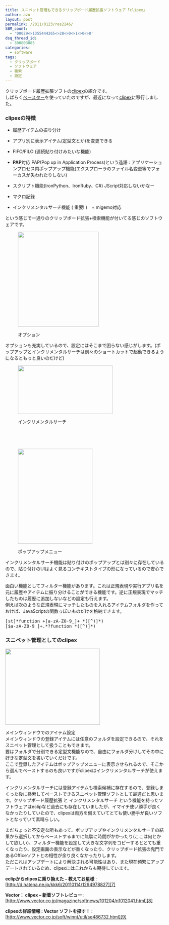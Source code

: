```yaml
---
title: スニペット管理もできるクリップボード履歴拡張ソフトウェア「clipex」
author: azu
layout: post
permalink: /2011/0123/res2246/
SBM_count:
  - '00029<>1355444265<>28<>0<>1<>0<>0'
dsq_thread_id:
  - 300803085
categories:
  - software
tags:
  - クリップボード
  - ソフトウェア
  - 検索
  - 設定
---
```

クリップボード履歴拡張ソフトの[clipex][1]の紹介です。  
しばらく[ペースター][2]を使っていたのですが、最近になって[clipex][1]に移行しました。

### clipexの特徴

*   履歴アイテムの振り分け
*   アプリ別に表示アイテム(定型文とか)を変更できる
*   FIFO/FILO (連続貼り付けみたいな機能)
*   **PAP**対応 
    PAP(Pop up in Application Process)という造語
    :   アプリケーションプロセス内ポップアップ機能(エクスプローラのファイル名変更等でフォーカスが失われたりしない)

*   スクリプト機能(IronPython、IronRuby、C#) JScript対応しないかなー
*   マクロ記録
*   インクリメンタルサーチ機能 ( 重要! )　+ migemo対応

という感じで一通りのクリップボード拡張+検索機能が付いてる感じのソフトウェアです。<figure id="attachment_2247" style="width: 256px;" class="wp-caption alignnone">

[<img class="size-medium wp-image-2247" title="ss-2011-01-22-3" src="http://wordpress.local/wp-content/uploads/2011/01/ss-2011-01-22-3-256x300.png" alt="" width="256" height="300" />][3]<figcaption class="wp-caption-text">オプション</figcaption></figure> 
オプションも充実しているので、設定にはそこまで困らない感じがします。(ポップアップとインクリメンタルサーチは別々のショートカットで起動できるようになるともっと良いのだけど)<figure id="attachment_2249" style="width: 300px;" class="wp-caption alignnone">

[<img class="size-medium wp-image-2249" title="486732_02" src="http://wordpress.local/wp-content/uploads/2011/01/486732_02-300x153.png" alt="" width="300" height="153" />][4]<figcaption class="wp-caption-text">インクリメンタルサーチ</figcaption></figure> 
<br class="spacer_" />

<br class="spacer_" /><figure id="attachment_2248" style="width: 236px;" class="wp-caption alignnone">

[<img class="size-medium wp-image-2248" title="ss-2011-01-22-4" src="http://wordpress.local/wp-content/uploads/2011/01/ss-2011-01-22-4-236x300.png" alt="" width="236" height="300" />][5]<figcaption class="wp-caption-text">ポップアップメニュー</figcaption></figure> 
インクリメンタルサーチ機能は貼り付けのポップアップとは別々に存在しているので、貼り付けのUIはよく見るコンテキストタイプの形になっているので安心できます。

面白い機能としてフィルター機能があります。これは正規表現や実行アプリ名を元に履歴やアイテムに振り分けることができる機能です。逆に正規表現でマッチしたものは履歴に追加しないなどの設定も行えます。  
例えば次のような正規表現にマッチしたものを入れるアイテムフォルダを作っておけば、JavaScriptの関数っぽいものだけを格納できます。

<pre>&#91;st&#93;*function +&#91;a-zA-Z0-9_&#93;+ *(&#91;^)&#93;*)
&#91;$a-zA-Z0-9_&#93;+.*?function *(&#91;^)&#93;*)
</pre>

### スニペット管理としてのclipex<figure id="attachment_2250" style="width: 300px;" class="wp-caption alignnone">

[<img class="size-medium wp-image-2250" title="ss-2011-01-22-2" src="http://wordpress.local/wp-content/uploads/2011/01/ss-2011-01-22-2-300x240.png" alt="" width="300" height="240" />][6]<figcaption class="wp-caption-text">メインウィンドウでのアイテム設定</figcaption></figure> 
メインウィンドウの登録アイテムには任意のフォルダを設定できるので、それをスニペット管理として扱うこともできます。  
要はフォルダで分別できる定型文機能なので、自由にフォルダ分けしてその中に好きな定型文を書いていくだけです。  
ここで登録したアイテムはポップアップメニューに表示させられるので、そこから選んでペーストするのも良いですがclipexはインクリメンタルサーチが使えます。

インクリメンタルサーチには登録アイテムも検索候補に存在するので、登録しまくった後に検索してペーストできるスニペット管理ソフトとして最適だと思います。クリップボード履歴拡張 と インクリメンタルサーチ という機能を持ったソフトウェアはeclipなど過去にも存在していましたが、イマイチ使い勝手が良くなかったりしていたので、clipexは両方を備えていてとても使い勝手が良いソフトとなっていて素晴らしい。

まだちょっと不安定な所もあって、ポップアップやインクリメンタルサーチの結果から選択してからペーストするまでに無駄に時間がかかったり(ここは何とかして欲しい)、フィルター機能を設定して大きな文字列をコピーするととても重くなったり、設定画面の表示などが重くなったり、クリップボード拡張の鬼門であるOfficeソフトとの相性が余り良くなかったりします。  
ただこれはアップデートにより解決される可能性はあり、また現在頻繁にアップデートされているため、clipexにはこれからも期待しています。

**eclipからclipexに乗り換えた &#8211; 教えてお星様**
:   [http://d.hatena.ne.jp/kkk6/20110114/1294978827][7]

**Vector： clipex &#8211; 新着ソフトレビュー**
:   [http://www.vector.co.jp/magazine/softnews/101204/n1012041.html][8]

**clipexの詳細情報 : Vector ソフトを探す！**
:   [http://www.vector.co.jp/soft/winnt/util/se486732.html][9]

 [1]: http://www.vector.co.jp/soft/winnt/util/se486732.html "clipex"
 [2]: http://homepage2.nifty.com/autumn-soft/paster.htm "ペースター"
 [3]: http://wordpress.local/wp-content/uploads/2011/01/ss-2011-01-22-3.png
 [4]: http://wordpress.local/wp-content/uploads/2011/01/486732_02.png
 [5]: http://wordpress.local/wp-content/uploads/2011/01/ss-2011-01-22-4.png
 [6]: http://wordpress.local/wp-content/uploads/2011/01/ss-2011-01-22-2.png
 [7]: http://d.hatena.ne.jp/kkk6/20110114/1294978827 "eclipからclipexに乗り換えた - 教えてお星様"
 [8]: http://www.vector.co.jp/magazine/softnews/101204/n1012041.html "Vector： clipex - 新着ソフトレビュー"
 [9]: http://www.vector.co.jp/soft/winnt/util/se486732.html "clipexの詳細情報 : Vector ソフトを探す！"